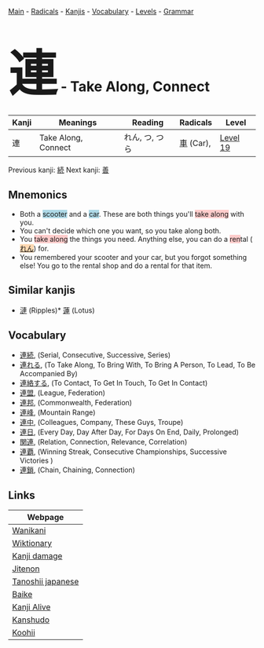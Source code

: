 <style> bigfont {font-size: 100px}</style>
[Main](../README.md) -
[Radicals](../radicals.md) -
[Kanjis](../kanjis.md) -
[Vocabulary](../vocabulary.md) -
[Levels](../levels.md) -
[Grammar](../grammar.md)
# <bigfont> 連</bigfont> - Take Along, Connect 

| Kanji | Meanings | Reading | Radicals | Level |
| --- | --- | --- | --- | --- |
| 連 | Take Along, Connect | れん, つ, つら | [車](../radicals/車.md) (Car),  | [Level 19](../levels/wk_level19.md) |

Previous kanji: [続](続.md) Next kanji: [善](善.md) 

## Mnemonics
 * Both a <span style="background-color:#ADD8E6"> scooter</span> and a <span style="background-color:#ADD8E6"> car</span>. These are both things you'll <span style="background-color:#ffcccb"> take along</span> with you.
* You can't decide which one you want, so you take along both.
* You <span style="background-color:#ffcccb"> take along</span> the things you need. Anything else, you can do a <span style="background-color:#ffcccb"> ren</span>tal (<span style="background-color:#fed8b1"> [れん](https://jisho.org/search/れん)</span>) for.
* You remembered your scooter and your car, but you forgot something else! You go to the rental shop and do a rental for that item.


## Similar kanjis
 * [漣](漣.md) (Ripples)* [蓮](蓮.md) (Lotus)


## Vocabulary
 * [連続](../vocabulary/連.md), (Serial, Consecutive, Successive, Series)
* [連れる](../vocabulary/連.md), (To Take Along, To Bring With, To Bring A Person, To Lead, To Be Accompanied By)
* [連絡する](../vocabulary/連.md), (To Contact, To Get In Touch, To Get In Contact)
* [連盟](../vocabulary/連.md), (League, Federation)
* [連邦](../vocabulary/連.md), (Commonwealth, Federation)
* [連峰](../vocabulary/連.md), (Mountain Range)
* [連中](../vocabulary/連.md), (Colleagues, Company, These Guys, Troupe)
* [連日](../vocabulary/連.md), (Every Day, Day After Day, For Days On End, Daily, Prolonged)
* [関連](../vocabulary/連.md), (Relation, Connection, Relevance, Correlation)
* [連覇](../vocabulary/連.md), (Winning Streak, Consecutive Championships, Successive Victories )
* [連鎖](../vocabulary/連.md), (Chain, Chaining, Connection)



## Links 

| Webpage |
| --- |
| [Wanikani          ](https://www.wanikani.com/kanji/連) |
| [Wiktionary        ](https://en.wiktionary.org/wiki/連) |
| [Kanji damage      ](http://www.kanjidamage.com/kanji/search?utf8=✓&q=連) |
| [Jitenon           ](https://jitenon.com/kanji/連) |
| [Tanoshii japanese ](https://www.tanoshiijapanese.com/dictionary/kanji.cfm?k=連) |
| [Baike             ](https://baike.baidu.com/item/連) |
| [Kanji Alive       ](https://app.kanjialive.com/連) |
| [Kanshudo          ](https://www.kanshudo.com/searchmn?q=連) |
| [Koohii            ](https://kanji.koohii.com/study/kanji/連) |

